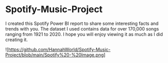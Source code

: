# Spotify-Music-Project
I created this Spotify Power BI report to share some interesting facts and trends with you. The dataset I used contains data for over 170,000 songs ranging from 1921 to 2020. I hope you will enjoy viewing it as much as I did creating it.

![https://github.com/HannahWorld/Spotify-Music-Project/blob/main/Spotify%20-%20Image.png]
